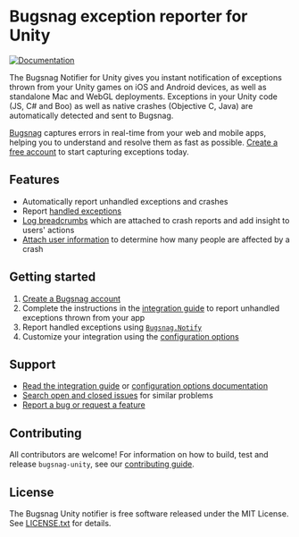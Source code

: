 # Bugsnag exception reporter for Unity
[![Documentation](https://img.shields.io/badge/documentation-latest-blue.svg)](http://docs.bugsnag.com/platforms/unity/)

The Bugsnag Notifier for Unity gives you instant notification of exceptions
thrown from your Unity games on iOS and Android devices, as well as standalone
Mac and WebGL deployments. Exceptions in your Unity code (JS, C# and Boo) as
well as native crashes (Objective C, Java) are automatically detected and sent to Bugsnag.

[Bugsnag](http://bugsnag.com) captures errors in real-time from your web
and mobile apps, helping you to understand and resolve them as fast as possible.
[Create a free account](http://bugsnag.com) to start capturing exceptions today.


## Features

* Automatically report unhandled exceptions and crashes
* Report [handled exceptions](http://docs.bugsnag.com/platforms/unity/#reporting-handled-errors)
* [Log breadcrumbs](http://docs.bugsnag.com/platforms/unity/#logging-breadcrumbs) which are attached to crash reports and add insight to users' actions
* [Attach user information](http://docs.bugsnag.com/platforms/unity/#identifying-users) to determine how many people are affected by a crash


## Getting started

1. [Create a Bugsnag account](https://bugsnag.com)
1. Complete the instructions in the [integration guide](http://docs.bugsnag.com/platforms/unity/) to report unhandled exceptions thrown from your app
1. Report handled exceptions using [`Bugsnag.Notify`](http://docs.bugsnag.com/platforms/unity/#reporting-handled-errors)
1. Customize your integration using the [configuration options](http://docs.bugsnag.com/platforms/unity/configuration-options/)


## Support

* [Read the integration guide](http://docs.bugsnag.com/platforms/unity/) or [configuration options documentation](http://docs.bugsnag.com/platforms/unity/configuration-options/)
* [Search open and closed issues](https://github.com/bugsnag/bugsnag-unity/issues?utf8=✓&q=is%3Aissue) for similar problems
* [Report a bug or request a feature](https://github.com/bugsnag/bugsnag-unity/issues/new)


## Contributing

All contributors are welcome! For information on how to build, test
and release `bugsnag-unity`, see our
[contributing guide](https://github.com/bugsnag/bugsnag-unity/blob/master/CONTRIBUTING.md).


## License

The Bugsnag Unity notifier is free software released under the MIT License.
See [LICENSE.txt](https://github.com/bugsnag/bugsnag-unity/blob/master/LICENSE.txt)
for details.
